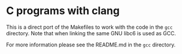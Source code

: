 C programs with clang
=====================

This is a direct port of the Makefiles to work with the code in the `gcc`
directory.
Note that when linking the same GNU libc6 is used as GCC.

For more information please see the README.md in the `gcc` directory.

